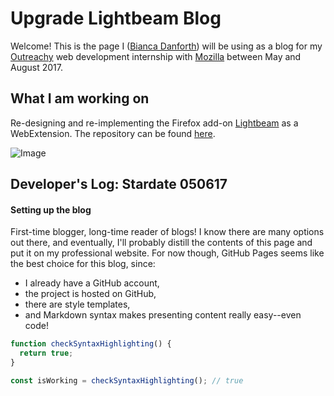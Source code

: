 # Upgrade Lightbeam Blog

Welcome! This is the page I ([Bianca Danforth](http://biancadanforth.com)) will be using as a blog for my [Outreachy](https://www.gnome.org/outreachy/) web development internship with [Mozilla](http://mozilla.org) between May and August 2017.

## What I am working on

Re-designing and re-implementing the Firefox add-on [Lightbeam](https://addons.mozilla.org/en-US/firefox/addon/lightbeam/) as a WebExtension. The repository can be found [here](https://github.com/pauljt/lightbeam-we).

![Image](http://biancadanforth.com/images/lightbeam-gather-information.png)

## Developer's Log: Stardate 050617
#### Setting up the blog

First-time blogger, long-time reader of blogs! I know there are many options out there, and eventually, I'll probably distill the contents of this page and put it on my professional website. For now though, GitHub Pages seems like the best choice for this blog, since:
- I already have a GitHub account,
- the project is hosted on GitHub,
- there are style templates,
- and Markdown syntax makes presenting content really easy--even code!

```javascript
function checkSyntaxHighlighting() {
  return true;
}

const isWorking = checkSyntaxHighlighting(); // true
```

